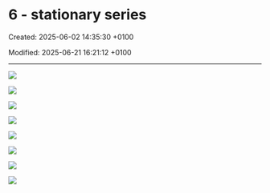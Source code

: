 # 6 - stationary series

Created: 2025-06-02 14:35:30 +0100

Modified: 2025-06-21 16:21:12 +0100

---

![](../../media/QE-6---stationary-series-image1.jpeg)



![](../../media/QE-6---stationary-series-image2.jpeg)



![](../../media/QE-6---stationary-series-image3.jpeg)



![](../../media/QE-6---stationary-series-image4.jpeg)



![](../../media/QE-6---stationary-series-image5.jpeg)



![](../../media/QE-6---stationary-series-image6.jpeg)



![](../../media/QE-6---stationary-series-image7.jpeg)



![](../../media/QE-6---stationary-series-image8.jpeg)










